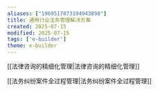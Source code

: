 ```yaml
---
aliases: ["1969517873194943898"]
title: 通用行业法务管理解决方案
created: 2025-07-15
modified: 2025-07-15
tags: ['e-builder']
theme: e-builder
---
```


[[法律咨询的精细化管理|法律咨询的精细化管理]]

[[法务纠纷案件全过程管理|法务纠纷案件全过程管理]]